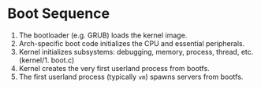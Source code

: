 # Boot Sequence
1. The bootloader (e.g. GRUB) loads the kernel image.
2. Arch-specific boot code initializes the CPU and essential peripherals.
3. Kernel initializes subsystems: debugging, memory, process, thread, etc. (kernel/1. boot.c)
4. Kernel creates the very first userland process from bootfs.
5. The first userland process (typically `vm`) spawns servers from bootfs.
